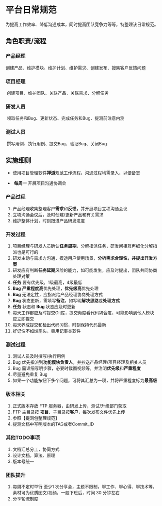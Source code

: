 # 平台日常规范

​	为提高工作效率、降低沟通成本，同时提高团队竞争力等等，特整理该日常规范。



## 角色职责/流程

### 产品经理

​	创建产品、维护模块、维护计划、维护需求、创建发布、搜集客户反馈问题



### 项目经理

​	创建项目、维护团队、关联产品、关联需求、分解任务



### 研发人员

​	领取任务和Bug、更新状态、完成任务和Bug、提测前注意内测



### 测试人员

​	撰写用例、执行用例、提交Bug、验证Bug、关闭Bug



## 实施细则

- ​	使用项目管理软件**禅道**规范工作流程，沟通过程均需录入，以便备忘


- ​	**每周一** 开展项目沟通协调会




### 产品过程

1. 产品经理收集整理客户**需求**和**反馈**，并开展项目立项沟通会议
2. 立项沟通会议后，及时创建/更新产品和有关需求
3. 维护整体计划，时刻跟进产品研发进度



### 开发过程

1. 项目经理与研发人员确认**任务周期**，分解指派任务，研发间相互再细化分解指派也是可行的
3. 研发主动与需求方沟通，摸透用户使用场景，**分析需求合理性，并提出开发方案**
4. 研发应有判断**任务延期**风险的能力，如可能发生，应及时提出，团队共同协商处理对策
4. **任务** 要有优先级，1级最高，4级最低
5. **Bug** **严重程度高**优先处理，**优先级高**优先处理
6. **Bug** 无法定性，应指派给产品经理协商处理方式
7. **Bug** 状态更新，需填写**备注**，如写明**解决思路**或**处理方式**
8. **任务** 状态和 **Bug** 状态应及时更新
9. 每天工作都应及时提交Git库，提交频度看代码耦合度，可能影响到他人模块应立即提交
10. 每天养成提交和检出代码习惯，时刻保持代码最新
11. 好记性不如烂笔头，善用记事类软件



### 测试过程

1. 测试人员及时撰写/执行用例
2. Bug 优先指派到**功能模块负责人**，并抄送产品经理/项目经理及相关人员
3. Bug 需详细写明步骤，必要时截图视频等，并注明**优先级**和**严重程度**
4. 尽量避免重复 Bug
5. 如果一个功能按钮下多个问题，可将其汇总为一项，并将严重程度标为**最高级**



### 版本相关

1. 正式版本存放 FTP 服务器，由研发上传，测试/升级部门获取
2. FTP 主目录按 **项目**、子目录按**客户**，每次发布文件优先上传
3. 参照【提测包整理规范】
4. 提测文档中写明版本的TAG或者Commit_ID



### 其他TODO事项

1. 文档汇总分工，协同方式
2. 设计文档，算法、原理
3. 版本号统一



### 团队提升

1. 每周不定时举行 至少1 次分享会，主题不限制，聊工作、聊心得、聊技术等，素材可为优质图文/视频，一般下班后，时间 30 分钟左右
2. 分享轮流制度